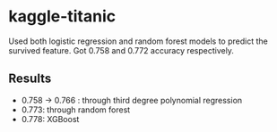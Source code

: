 # kaggle-titanic
Used both logistic regression and random forest models to predict the survived feature. Got 0.758 and 0.772 accuracy respectively.

## Results
- 0.758 -> 0.766 : through third degree polynomial regression
- 0.773: through random forest
- 0.778: XGBoost
